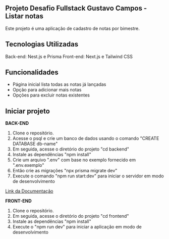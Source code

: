 ## Projeto Desafio Fullstack Gustavo Campos - Listar notas

Este projeto é uma aplicação de cadastro de notas por bimestre. 

## Tecnologias Utilizadas

Back-end: Nest.js e Prisma
Front-end: Next.js e Tailwind CSS

## Funcionalidades

- Página inicial lista todas as notas já lançadas
- Opção para adicionar mais notas
- Opções para excluir notas existentes

## Iniciar projeto

**BACK-END**

1. Clone o repositório.
2. Acesse o psql e crie um banco de dados usando o comando "CREATE DATABASE db-name"
3. Em seguida, acesse o diretório do projeto "cd backend"
4. Instale as dependências "npm install"
5. Crie um arquivo ".env" com base no exemplo fornecido em ".env.exemplo"
7. Então crie as migrações "npx prisma migrate dev"
8. Execute o comando "npm run start:dev" para iniciar o servidor em modo de desenvolvimento

[Link da Documentação](https://customer-contact.onrender.com/api#/Users)

**FRONT-END**

1. Clone o repositório.
2. Em seguida, acesse o diretório do projeto "cd frontend"
3. Instale as dependências "npm install"
4. Execute o "npm run dev" para iniciar a aplicação em modo de desenvolvimento